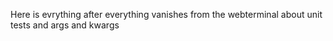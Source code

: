 Here is evrything after everything vanishes from the webterminal about unit tests and args and kwargs
